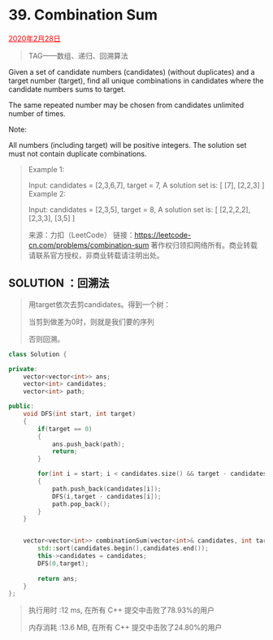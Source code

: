 # 39. Combination Sum

<font color = #FF0000><u>2020年2月28日</u></font>

> TAG——数组、递归、回溯算法

Given a set of candidate numbers (candidates) (without duplicates) and a target number (target), find all unique combinations in candidates where the candidate numbers sums to target.

The same repeated number may be chosen from candidates unlimited number of times.

Note:

All numbers (including target) will be positive integers.
The solution set must not contain duplicate combinations.



> Example 1:
>
> Input: candidates = [2,3,6,7], target = 7,
> A solution set is:
> [
>   [7],
>   [2,2,3]
> ]
> Example 2:
>
> Input: candidates = [2,3,5], target = 8,
> A solution set is:
> [
>   [2,2,2,2],
>   [2,3,3],
>   [3,5]
> ]
>
> 来源：力扣（LeetCode）
> 链接：https://leetcode-cn.com/problems/combination-sum
> 著作权归领扣网络所有。商业转载请联系官方授权，非商业转载请注明出处。

## SOLUTION ：回溯法

> 用target依次去剪candidates。得到一个树：
>
> 当剪到做差为0时，则就是我们要的序列
>
> 否则回溯。

```c++
class Solution {

private:
    vector<vector<int>> ans;
    vector<int> candidates;
    vector<int> path;

public:
    void DFS(int start, int target)
    {
        if(target == 0)
        {
            ans.push_back(path);
            return;
        }

        for(int i = start; i < candidates.size() && target - candidates[i] >= 0; i++)
        {
            path.push_back(candidates[i]);
            DFS(i,target - candidates[i]);
            path.pop_back();
        }
    }


    vector<vector<int>> combinationSum(vector<int>& candidates, int target) {
        std::sort(candidates.begin(),candidates.end());
        this->candidates = candidates;
        DFS(0,target);
        
        return ans;
    }
};
```

> 执行用时 :12 ms, 在所有 C++ 提交中击败了78.93%的用户
>
> 内存消耗 :13.6 MB, 在所有 C++ 提交中击败了24.80%的用户
